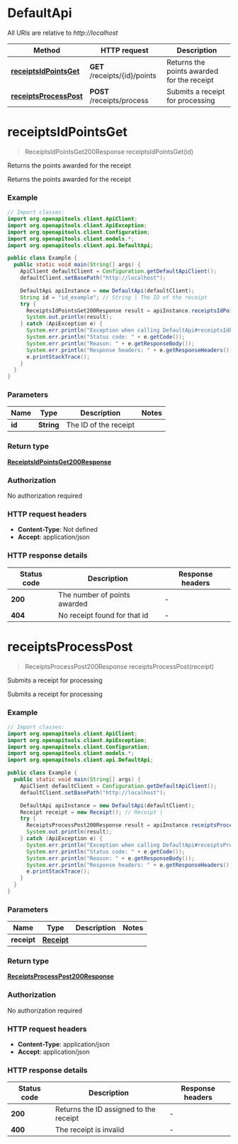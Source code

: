 # DefaultApi

All URIs are relative to *http://localhost*

| Method | HTTP request | Description |
|------------- | ------------- | -------------|
| [**receiptsIdPointsGet**](DefaultApi.md#receiptsIdPointsGet) | **GET** /receipts/{id}/points | Returns the points awarded for the receipt |
| [**receiptsProcessPost**](DefaultApi.md#receiptsProcessPost) | **POST** /receipts/process | Submits a receipt for processing |


<a name="receiptsIdPointsGet"></a>
# **receiptsIdPointsGet**
> ReceiptsIdPointsGet200Response receiptsIdPointsGet(id)

Returns the points awarded for the receipt

Returns the points awarded for the receipt

### Example
```java
// Import classes:
import org.openapitools.client.ApiClient;
import org.openapitools.client.ApiException;
import org.openapitools.client.Configuration;
import org.openapitools.client.models.*;
import org.openapitools.client.api.DefaultApi;

public class Example {
  public static void main(String[] args) {
    ApiClient defaultClient = Configuration.getDefaultApiClient();
    defaultClient.setBasePath("http://localhost");

    DefaultApi apiInstance = new DefaultApi(defaultClient);
    String id = "id_example"; // String | The ID of the receipt
    try {
      ReceiptsIdPointsGet200Response result = apiInstance.receiptsIdPointsGet(id);
      System.out.println(result);
    } catch (ApiException e) {
      System.err.println("Exception when calling DefaultApi#receiptsIdPointsGet");
      System.err.println("Status code: " + e.getCode());
      System.err.println("Reason: " + e.getResponseBody());
      System.err.println("Response headers: " + e.getResponseHeaders());
      e.printStackTrace();
    }
  }
}
```

### Parameters

| Name | Type | Description  | Notes |
|------------- | ------------- | ------------- | -------------|
| **id** | **String**| The ID of the receipt | |

### Return type

[**ReceiptsIdPointsGet200Response**](ReceiptsIdPointsGet200Response.md)

### Authorization

No authorization required

### HTTP request headers

 - **Content-Type**: Not defined
 - **Accept**: application/json

### HTTP response details
| Status code | Description | Response headers |
|-------------|-------------|------------------|
| **200** | The number of points awarded |  -  |
| **404** | No receipt found for that id |  -  |

<a name="receiptsProcessPost"></a>
# **receiptsProcessPost**
> ReceiptsProcessPost200Response receiptsProcessPost(receipt)

Submits a receipt for processing

Submits a receipt for processing

### Example
```java
// Import classes:
import org.openapitools.client.ApiClient;
import org.openapitools.client.ApiException;
import org.openapitools.client.Configuration;
import org.openapitools.client.models.*;
import org.openapitools.client.api.DefaultApi;

public class Example {
  public static void main(String[] args) {
    ApiClient defaultClient = Configuration.getDefaultApiClient();
    defaultClient.setBasePath("http://localhost");

    DefaultApi apiInstance = new DefaultApi(defaultClient);
    Receipt receipt = new Receipt(); // Receipt | 
    try {
      ReceiptsProcessPost200Response result = apiInstance.receiptsProcessPost(receipt);
      System.out.println(result);
    } catch (ApiException e) {
      System.err.println("Exception when calling DefaultApi#receiptsProcessPost");
      System.err.println("Status code: " + e.getCode());
      System.err.println("Reason: " + e.getResponseBody());
      System.err.println("Response headers: " + e.getResponseHeaders());
      e.printStackTrace();
    }
  }
}
```

### Parameters

| Name | Type | Description  | Notes |
|------------- | ------------- | ------------- | -------------|
| **receipt** | [**Receipt**](Receipt.md)|  | |

### Return type

[**ReceiptsProcessPost200Response**](ReceiptsProcessPost200Response.md)

### Authorization

No authorization required

### HTTP request headers

 - **Content-Type**: application/json
 - **Accept**: application/json

### HTTP response details
| Status code | Description | Response headers |
|-------------|-------------|------------------|
| **200** | Returns the ID assigned to the receipt |  -  |
| **400** | The receipt is invalid |  -  |

